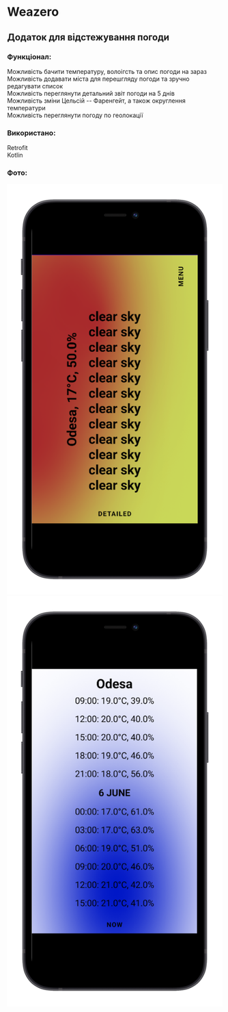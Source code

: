 # Weazero

## Додаток для відстежування погоди

### Функціонал:
Можливість бачити температуру, волоігсть та опис погоди на зараз <br>
Можливість додавати міста для перешгляду погоди та зручно редагувати список <br>
Можливість переглянути детальний звіт погоди на 5 днів <br>
Можливість зміни Цельсій -- Фаренгейт, а також округлення температури <br>
Можливість переглянути погоду по геолокації <br>


### Використано:
Retrofit <br>
Kotlin <br>

### Фото:
![Main](https://github.com/bezpechno/Weazero/blob/master/image_2023-06-04_23-43-36_iphone12miniblack_portrait.png)
![Detailed](https://github.com/bezpechno/Weazero/blob/master/image_2023-06-04_23-50-21_iphone12miniblack_portrait.png)


